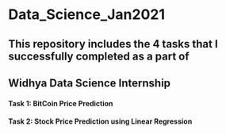 # Data_Science_Jan2021
## This repository includes the 4 tasks that I successfully completed as a part of
## Widhya Data Science Internship

#### Task 1: BitCoin Price Prediction
#### Task 2: Stock Price Prediction using Linear Regression

